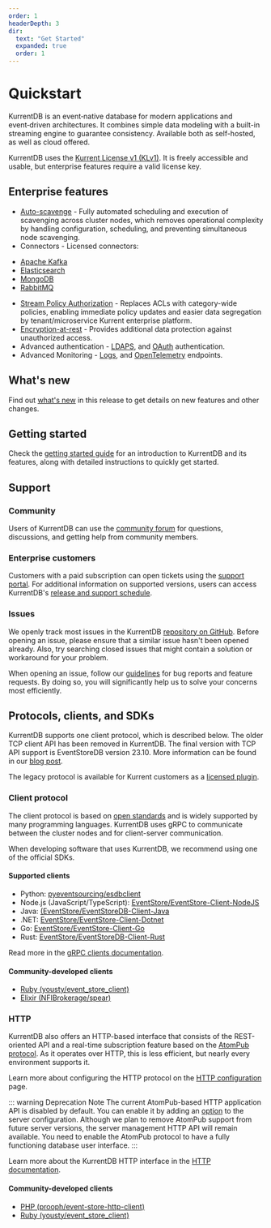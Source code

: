 ```yaml
---
order: 1
headerDepth: 3
dir:
  text: "Get Started"
  expanded: true
  order: 1
---
```


# Quickstart

KurrentDB is an event‑native database for modern applications and event‑driven architectures. It combines simple data modeling with a built-in streaming engine to guarantee consistency. Available both as self-hosted, as well as cloud offered. 

KurrentDB uses the [Kurrent License v1 (KLv1)](https://github.com/kurrent-io/KurrentDB/blob/master/LICENSE.md). It is freely accessible and usable, but enterprise features require a valid license key.

## Enterprise features

* [Auto-scavenge](../operations/auto-scavenge.md) - Fully automated scheduling and execution of scavenging across cluster nodes, which removes operational complexity by handling configuration, scheduling, and preventing simultaneous node scavenging.
* Connectors - Licensed connectors:
- [Apache Kafka](../features/connectors/sinks/kafka.md)
- [Elasticsearch](../features/connectors/sinks/elasticsearch.md)
- [MongoDB](../features/connectors/sinks/mongo.md)
- [RabbitMQ ](../features/connectors/sinks/rabbitmq.md)
* [Stream Policy Authorization](../security/user-authorization.md#stream-policy-authorization) - Replaces ACLs with category-wide policies, enabling immediate policy updates and easier data segregation by tenant/microservice Kurrent enterprise platform.
* [Encryption-at-rest](../security/README.md#encryption-at-rest) - Provides additional data protection against unauthorized access.
* Advanced authentication - [LDAPS](../security/user-authentication.md#ldap-authentication), and [OAuth](../security/user-authentication.md#oauth-authentication) authentication.
* Advanced Monitoring - [Logs](../diagnostics/logs.md#logs-download), and [OpenTelemetry](../diagnostics/integrations.md#opentelemetry-exporter) endpoints.

## What's new

Find out [what's new](whatsnew.md) in this release to get details on new features and other changes.

## Getting started

Check the [getting started guide](/getting-started/) for an introduction to KurrentDB and its features, along with detailed instructions to quickly get started.

## Support

### Community

Users of KurrentDB can use the [community forum](https://www.kurrent.io/community) for questions, discussions, and getting help from community members.

### Enterprise customers

Customers with a paid subscription can open tickets using the [support portal](https://eventstore.freshdesk.com). For additional information on supported versions, users can access KurrentDB's [release and support schedule](../release-schedule/).

### Issues

We openly track most issues in the KurrentDB [repository on GitHub](https://github.com/EventStore/EventStore). Before opening an issue, please ensure that a similar issue hasn't been opened already. Also, try searching closed issues that might contain a solution or workaround for your problem.

When opening an issue, follow our [guidelines](https://github.com/EventStore/EventStore/blob/master/CONTRIBUTING.md) for bug reports and feature requests. By doing so, you will significantly help us to solve your concerns most efficiently.

## Protocols, clients, and SDKs

KurrentDB supports one client protocol, which is described below. The older TCP client API has been removed in KurrentDB. The final version with TCP API support is EventStoreDB version 23.10. More information can be found in our [blog post](https://www.kurrent.io/blog/sunsetting-eventstoredb-tcp-based-client-protocol).

The legacy protocol is available for Kurrent customers as a [licensed plugin](../configuration/networking.md#external-tcp).

### Client protocol

The client protocol is based on [open standards](https://grpc.io/) and is widely supported by many programming languages. KurrentDB uses gRPC to communicate between the cluster nodes and for client-server communication.

When developing software that uses KurrentDB, we recommend using one of the official SDKs.

#### Supported clients

- Python: [pyeventsourcing/esdbclient](https://pypi.org/project/esdbclient/)
- Node.js (JavaScript/TypeScript): [EventStore/EventStore-Client-NodeJS](https://github.com/EventStore/EventStore-Client-NodeJS)
- Java: [(EventStore/EventStoreDB-Client-Java](https://github.com/EventStore/EventStoreDB-Client-Java)
- .NET: [EventStore/EventStore-Client-Dotnet](https://github.com/EventStore/EventStore-Client-Dotnet)
- Go: [EventStore/EventStore-Client-Go](https://github.com/EventStore/EventStore-Client-Go)
- Rust: [EventStore/EventStoreDB-Client-Rust](https://github.com/EventStore/EventStoreDB-Client-Rust)

Read more in the [gRPC clients documentation](@clients/grpc/README.md).

#### Community-developed clients

- [Ruby (yousty/event_store_client)](https://github.com/yousty/event_store_client)
- [Elixir (NFIBrokerage/spear)](https://github.com/NFIBrokerage/spear)

### HTTP

KurrentDB also offers an HTTP-based interface that consists of the REST-oriented API and a real-time subscription feature based on the [AtomPub protocol](https://datatracker.ietf.org/doc/html/rfc5023). As it operates over HTTP, this is less efficient, but nearly every environment supports it.

Learn more about configuring the HTTP protocol on the [HTTP configuration](../configuration/networking.md#http-configuration) page.

::: warning Deprecation Note
The current AtomPub-based HTTP application API is disabled by default. You can enable it by adding an [option](../configuration/networking.md#atompub) to the server configuration. Although we plan to remove AtomPub support from future server versions, the server management HTTP API will remain available.
You need to enable the AtomPub protocol to have a fully functioning database user interface.
:::

Learn more about the KurrentDB HTTP interface in the [HTTP documentation](@clients/http-api/README.md). 

#### Community-developed clients

- [PHP (prooph/event-store-http-client)](https://github.com/prooph/event-store-http-client/)
- [Ruby (yousty/event_store_client)](https://github.com/yousty/event_store_client)
